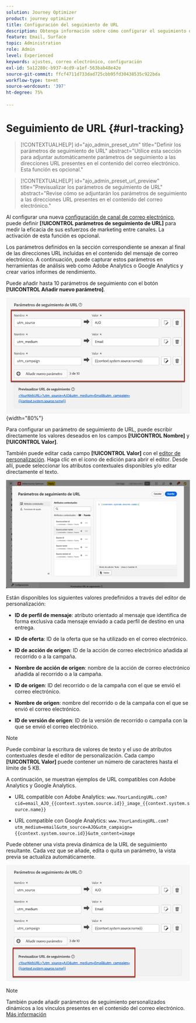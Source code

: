 ```yaml
---
solution: Journey Optimizer
product: journey optimizer
title: Configuración del seguimiento de URL
description: Obtenga información sobre cómo configurar el seguimiento de URL en el nivel de configuración de canal de correo electrónico
feature: Email, Surface
topic: Administration
role: Admin
level: Experienced
keywords: ajustes, correo electrónico, configuración
exl-id: 5a12280c-b937-4cd9-a1ef-563bab48e42e
source-git-commit: ffcf4711d733dad725cbb95fd30438535c922bda
workflow-type: tm+mt
source-wordcount: '397'
ht-degree: 75%

---
```


# Seguimiento de URL {#url-tracking}

>[!CONTEXTUALHELP]
>id="ajo_admin_preset_utm"
>title="Definir los parámetros de seguimiento de URL"
>abstract="Utilice esta sección para adjuntar automáticamente parámetros de seguimiento a las direcciones URL presentes en el contenido del correo electrónico. Esta función es opcional."

>[!CONTEXTUALHELP]
>id="ajo_admin_preset_url_preview"
>title="Previsualizar los parámetros de seguimiento de URL"
>abstract="Revise cómo se adjuntarán los parámetros de seguimiento a las direcciones URL presentes en el contenido del correo electrónico."

Al configurar una nueva [configuración de canal de correo electrónico](email-settings.md), puede definir **[!UICONTROL parámetros de seguimiento de URL]** para medir la eficacia de sus esfuerzos de marketing entre canales. La activación de esta función es opcional.

Los parámetros definidos en la sección correspondiente se anexan al final de las direcciones URL incluidas en el contenido del mensaje de correo electrónico. A continuación, puede capturar estos parámetros en herramientas de análisis web como Adobe Analytics o Google Analytics y crear varios informes de rendimiento.

Puede añadir hasta 10 parámetros de seguimiento con el botón **[!UICONTROL Añadir nuevo parámetro]**.

![](assets/preset-url-tracking.png){width="80%"}

Para configurar un parámetro de seguimiento de URL, puede escribir directamente los valores deseados en los campos **[!UICONTROL Nombre]** y **[!UICONTROL Valor]**.

También puede editar cada campo **[!UICONTROL Valor]** con el [editor de personalización](../personalization/personalization-build-expressions.md). Haga clic en el icono de edición para abrir el editor. Desde allí, puede seleccionar los atributos contextuales disponibles y/o editar directamente el texto.

![](assets/preset-url-tracking-editor.png)

Están disponibles los siguientes valores predefinidos a través del editor de personalización:

* **ID de perfil de mensaje**: atributo orientado al mensaje que identifica de forma exclusiva cada mensaje enviado a cada perfil de destino en una entrega.

* **ID de oferta**: ID de la oferta que se ha utilizado en el correo electrónico.

* **ID de acción de origen**: ID de la acción de correo electrónico añadida al recorrido o a la campaña.

* **Nombre de acción de origen**: nombre de la acción de correo electrónico añadida al recorrido o a la campaña.

* **ID de origen**: ID del recorrido o de la campaña con el que se envió el correo electrónico.

* **Nombre de origen**: nombre del recorrido o de la campaña con el que se envió el correo electrónico.

* **ID de versión de origen**: ID de la versión de recorrido o campaña con la que se envió el correo electrónico.

>[!NOTE]
>
>Puede combinar la escritura de valores de texto y el uso de atributos contextuales desde el editor de personalización. Cada campo **[!UICONTROL Valor]** puede contener un número de caracteres hasta el límite de 5 KB.

<!--You can drag and drop the parameters to reorder them.-->

A continuación, se muestran ejemplos de URL compatibles con Adobe Analytics y Google Analytics.

* URL compatible con Adobe Analytics: `www.YourLandingURL.com?cid=email_AJO_{{context.system.source.id}}_image_{{context.system.source.name}}`

* URL compatible con Google Analytics: `www.YourLandingURL.com?utm_medium=email&utm_source=AJO&utm_campaign={{context.system.source.id}}&utm_content=image`

Puede obtener una vista previa dinámica de la URL de seguimiento resultante. Cada vez que se añade, edita o quita un parámetro, la vista previa se actualiza automáticamente.

![](assets/preset-url-tracking-preview.png)

>[!NOTE]
>
>También puede añadir parámetros de seguimiento personalizados dinámicos a los vínculos presentes en el contenido del correo electrónico. [Más información](surface-personalization.md#personalize-url-tracking)
